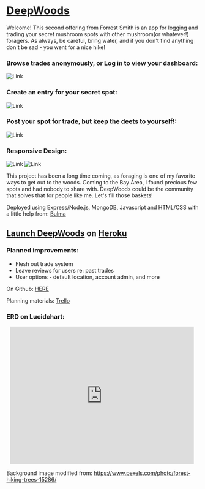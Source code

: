 # [DeepWoods](https://deepwoods.herokuapp.com/)
Welcome! This second offering from Forrest Smith is an app for logging and trading your secret mushroom spots with other mushroom(or whatever!) foragers. As always, be careful, bring water, and if you don't find anything don't be sad - you went for a nice hike!

### Browse trades anonymously, or Log in to view your dashboard:
![Link](https://i.imgur.com/ggODoR0b.jpg)

### Create an entry for your secret spot:
![Link](https://i.imgur.com/EPgMJdyb.jpg)

### Post your spot for trade, but keep the deets to yourself!:
![Link](https://i.imgur.com/6b6a6nnb.png)

### Responsive Design:
![Link](https://i.imgur.com/doFH3Kub.png) ![Link](https://i.imgur.com/UrfuYvXb.png)

This project has been a long time coming, as foraging is one of my favorite ways to get out to the woods. Coming to the Bay Area, I found precious few spots and had nobody to share with. DeepWoods could be the community that solves that for people like me. Let's fill those baskets!

Deployed using Express/Node.js, MongoDB, Javascript and HTML/CSS with a little help from: [Bulma](https://bulma.io)

## [Launch DeepWoods](https://deepwoods.herokuapp.com) on [Heroku](https://heroku.com)

### Planned improvements:
* Flesh out trade system
* Leave reviews for users re: past trades
* User options - default location, account admin, and more

On Github: [HERE](https://github.com/forrest216/deepwoods)

Planning materials: [Trello](https://trello.com/b/MZnGURHV/sei-project-2-deepwoods)


### ERD on Lucidchart:

<div style="width: 480px; height: 360px; margin: 10px; position: relative;"><iframe allowfullscreen frameborder="0" style="width:480px; height:360px" src="https://www.lucidchart.com/documents/embeddedchart/73365803-fb86-4725-87ee-b27203b7f0ab" id="1I3lKiHKue7G"></iframe></div>

Background image modified from:
https://www.pexels.com/photo/forest-hiking-trees-15286/
